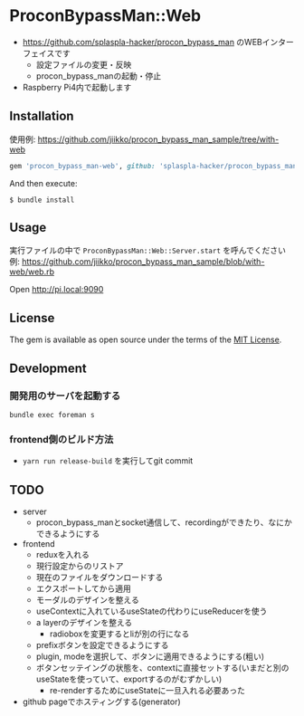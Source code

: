 # ProconBypassMan::Web
*  https://github.com/splaspla-hacker/procon_bypass_man のWEBインターフェイスです
    * 設定ファイルの変更・反映
    * procon_bypass_manの起動・停止
* Raspberry Pi4内で起動します

## Installation
使用例: https://github.com/jiikko/procon_bypass_man_sample/tree/with-web

```ruby
gem 'procon_bypass_man-web', github: 'splaspla-hacker/procon_bypass_man-web'
```

And then execute:

    $ bundle install

## Usage
実行ファイルの中で `ProconBypassMan::Web::Server.start` を呼んでください  
例: https://github.com/jiikko/procon_bypass_man_sample/blob/with-web/web.rb  

Open http://pi.local:9090

## License

The gem is available as open source under the terms of the [MIT License](https://opensource.org/licenses/MIT).

## Development
### 開発用のサーバを起動する
`bundle exec foreman s`

### frontend側のビルド方法
* `yarn run release-build` を実行してgit commit

## TODO
* server
    * procon_bypass_manとsocket通信して、recordingができたり、なにかできるようにする
* frontend
    * reduxを入れる
    * 現行設定からのリストア
    * 現在のファイルをダウンロードする
    * エクスポートしてから適用
    * モーダルのデザインを整える
    * useContextに入れているuseStateの代わりにuseReducerを使う
    * a layerのデザインを整える
        * radioboxを変更するとliが別の行になる
    * prefixボタンを設定できるようにする
    * plugin, modeを選択して、ボタンに適用できるようにする(粗い)
    * ボタンセッテイングの状態を、contextに直接セットする(いまだと別のuseStateを使っていて、exportするのがむずかしい)
        * re-renderするためにuseStateに一旦入れる必要あった
* github pageでホスティングする(generator)
